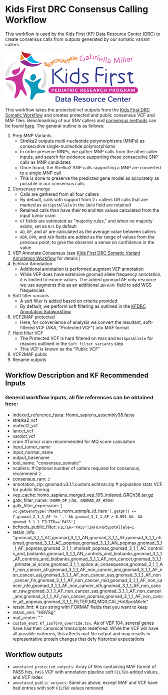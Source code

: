 # Kids First DRC Consensus Calling Workflow
This workflow is used by the Kids First (KF) Data Resource Center (DRC) to create consensus calls from outputs generated by our somatic variant callers.

![data service logo](https://github.com/d3b-center/d3b-research-workflows/raw/master/doc/kfdrc-logo-sm.png)

This workflow takes the protected vcf outputs from the [Kids First DRC Somatic Workflow](workflow/kfdrc-somatic-variant-workflow.cwl) and creates protected and public consensus VCF and MAF files.
Benchmarking of our SNV callers and [consensus methods](docs/kfdrc-consensus-calling.md) can be found [here](../docs/SOMATIC_SNV_BENCHMARK.md).
The general outline is as follows:

1. Prep MNP Variants
   - Strelka2 outputs multi-nucleotide polymorphisms (MNPs) as consecutive single-nucleotide polymorphisms
   - In order preserve MNPs, we gather MNP calls from the other caller inputs, and search for evidence supporting these consecutive SNP calls as MNP candidates
    - Once found, the Strelka2 SNP calls supporting a MNP are converted to a single MNP call
    - This is done to preserve the predicted gene model as accurately as possible in our consensus calls
1. Consensus merge
   - Calls are gathered from all four callers
   - By default, calls with support from 2+ callers OR calls that are marked as `HotSpotAllele` in the `INFO` field are retained
   - Retained calls then have their `MQ` and `MQ0` values calculated from the input tumor cram
   - `GT` fields are estimated as "majority rules," and when no majority exists, set as `0/1` by default
   - `AD`, `DP`, and `AF` are calculated as the average value between callers
   - `ADR`, `DPR`, and `AFR` fields are added as the range of values from the previous point, to give the observer a sense on confidence in the value
1. VEP Annotate Consensus (see [Kids First DRC Somatic Variant Annotation Workflow](https://github.com/kids-first/kf-somatic-workflow/blob/master/docs/kfdrc_annotation_wf.md) for details )
1. Echtvar Annotation
   - Additional annotation is performed augment VEP annotation
   - While VEP does have extensive gnomad allele frequency annotation, it is limited to exome values. The added gnomad AF only resource we use augments this as an additional `INFO/AF` field to add WGS frequencies
1. Soft filter variants
   - A soft filter is added based on criteria provided
   - By default, we perform soft filtering as outlined in the [KFDRC Annotation Subworkflow](kfdrc_annotation_subworkflow.md#workflow_description_and_kf_recommended_inputs)
1. VCF2MAF protected
   - Here, for convenience of analysis we convert the resultant, soft-filtered VCF (AKA, "Protected VCF") into MAF format
1. Hard filter VCF
   - The Protected VCF is hard filtered on `PASS` and `HotSpotAllele` for reasons outlined in the `Soft filter variants` step
   - This VCF is known as the "Public VCF"
1. VCF2MAF public
1. Rename outputs

## Workflow Description and KF Recommended Inputs

### General workflow inputs, all file references can be obtained [here](https://cavatica.sbgenomics.com/u/kfdrc-harmonization/kf-references/):
- indexed_reference_fasta: Homo_sapiens_assembly38.fasta
- strelka2_vcf
- mutect2_vcf
- lancet_vcf
- vardict_vcf
- cram #Tumor cram recommended for MQ score calculation
- input_tumor_name
- input_normal_name
- output_basename
- tool_name: "consensus_somatic"
- ncallers: # Optional number of callers required for consensus, recommend `2`
- consensus_ram: `3`
- annotation_zip: gnomad.v3.1.1.custom.echtvar.zip # population stats VCF for public filtering
- vep_cache: homo_sapiens_merged_vep_105_indexed_GRCh38.tar.gz
- gatk_filter_name: `[NORM_DP_LOW, GNOMAD_AF_HIGH]`
- gatk_filter_expression: `[ vc.getGenotype('`_insert_norm_sample_id_here_`').getDP() <= 7,gnomad_3_1_1_AF != '.' && gnomad_3_1_1_AF > 0.001 &&  && gnomad_3_1_1_FILTER=='PASS']`
- bcftools_public_filter: `FILTER="PASS"|INFO/HotSpotAllele=1`
- retain_info: "gnomad_3_1_1_AC,gnomad_3_1_1_AN,gnomad_3_1_1_AF,gnomad_3_1_1_nhomalt,gnomad_3_1_1_AC_popmax,gnomad_3_1_1_AN_popmax,gnomad_3_1_1_AF_popmax,gnomad_3_1_1_nhomalt_popmax,gnomad_3_1_1_AC_controls_and_biobanks,gnomad_3_1_1_AN_controls_and_biobanks,gnomad_3_1_1_AF_controls_and_biobanks,gnomad_3_1_1_AF_non_cancer,gnomad_3_1_1_primate_ai_score,gnomad_3_1_1_splice_ai_consequence,gnomad_3_1_1_AF_non_cancer_afr,gnomad_3_1_1_AF_non_cancer_ami,gnomad_3_1_1_AF_non_cancer_asj,gnomad_3_1_1_AF_non_cancer_eas,gnomad_3_1_1_AF_non_cancer_fin,gnomad_3_1_1_AF_non_cancer_mid,gnomad_3_1_1_AF_non_cancer_nfe,gnomad_3_1_1_AF_non_cancer_oth,gnomad_3_1_1_AF_non_cancer_raw,gnomad_3_1_1_AF_non_cancer_sas,gnomad_3_1_1_AF_non_cancer_amr,gnomad_3_1_1_AF_non_cancer_popmax,gnomad_3_1_1_AF_non_cancer_all_popmax,gnomad_3_1_1_FILTER,MQ,MQ0,CAL,HotSpotAllele"
- retain_fmt: # csv string with FORMAT fields that you want to keep
- retain_ann: "HGVSg"
- maf_center: "."
- `custom_enst`: `kf_isoform_override.tsv`. As of VEP 104, several genes have had their canonical transcripts redefined. While the VCF will have all possible isoforms, this affects maf file output and may results in representative protein changes that defy historical expectations


## Workflow outputs
- `annotated_protected_outputs`: Array of files containing MAF format of PASS hits, `PASS` VCF with annotation pipeline soft `FILTER`-added values, and VCF index
- `annotated_public_outputs`: Same as above, except MAF and VCF have had entries with soft `FILTER` values removed
